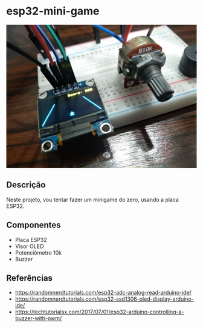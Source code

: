 # esp32-mini-game

![foto-01](images/photo01.jpg)

## Descrição

Neste projeto, vou tentar fazer um minigame do zero, usando a placa ESP32.

## Componentes

- Placa ESP32
- Visor OLED
- Potenciômetro 10k
- Buzzer

## Referências

- https://randomnerdtutorials.com/esp32-adc-analog-read-arduino-ide/
- https://randomnerdtutorials.com/esp32-ssd1306-oled-display-arduino-ide/
- https://techtutorialsx.com/2017/07/01/esp32-arduino-controlling-a-buzzer-with-pwm/
